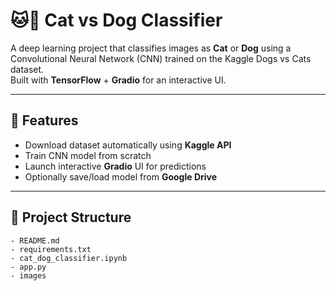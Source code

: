 # 🐱🐶 Cat vs Dog Classifier

A deep learning project that classifies images as **Cat** or **Dog** using a Convolutional Neural Network (CNN) trained on the Kaggle Dogs vs Cats dataset.  
Built with **TensorFlow** + **Gradio** for an interactive UI.

---

## 🚀 Features
- Download dataset automatically using **Kaggle API**
- Train CNN model from scratch
- Launch interactive **Gradio** UI for predictions
- Optionally save/load model from **Google Drive**

---

## 📂 Project Structure
    - README.md
    - requirements.txt
    - cat_dog_classifier.ipynb
    - app.py
    - images
